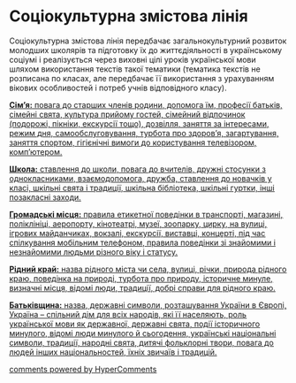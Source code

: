 Соціокультурна змістова лінія
=============================================
<p>Соціокультурна змістова лінія передбачає загальнокультурний розвиток молодших школярів та підготовку їх до життєдіяльності в українському соціумі і реалізується через виховні цілі уроків української мови шляхом використання текстів такої тематики (тематика текстів не розписана по класах, але передбачає її використання з урахуванням вікових особливостей і потреб учнів відповідного класу).</p>
<p><b><u>Сім’я:<u></b> повага до старших членів родини, допомога їм, професії батьків, сімейні свята, культура прийому гостей, сімейний відпочинок (подорожі, пікніки, екскурсії тощо), дозвілля, заняття за інтересами, режим дня, самообслуговування, турбота про здоров’я, загартування, заняття спортом, гігієнічні вимоги до користування телевізором, комп’ютером.</p>
<p><b><u>Школа:<u></b> ставлення до школи, повага до вчителів, дружні стосунки з однокласниками, взаємодопомога, дружба, ставлення до новачків у класі, шкільні свята і традиції, шкільна бібліотека, шкільні гуртки, інші позакласні заходи.</p>
<p><b><u>Громадські місця:<u></b> правила етикетної поведінки в транспорті, магазині, поліклініці, аеропорту, кінотеатрі, музеї, зоопарку, цирку, на вулиці, ігрових майданчиках, вокзалі, екскурсії, виставці, концерті, під час спілкування мобільним телефоном, правила поведінки зі знайомими і незнайомими людьми різного віку і статусу.</p>
<p><b><u>Рідний край:<u></b> назва рідного міста чи села, вулиці, річки, природа рідного краю, поведінка на природі, турбота про природу, історичне минуле, визначні місця, відомі люди, традиції, добрі справи для рідного краю. </p>
<p><b><u>Батьківщина:<u></b> назва, державні символи, розташування України в Європі, Україна – спільний дім для всіх народів, які її населяють, роль української мови як державної, державні свята, події історичного минулого, відомі люди минулого й сьогодення, українські національні символи, традиції, народні свята, дитячі фольклорні твори, повага до людей інших національностей, їхніх звичаїв і традицій. </p>

<div id="hypercomments_widget"></div>
<a href="http://hypercomments.com" class="hc-link" title="comments widget">comments powered by HyperComments</a>
